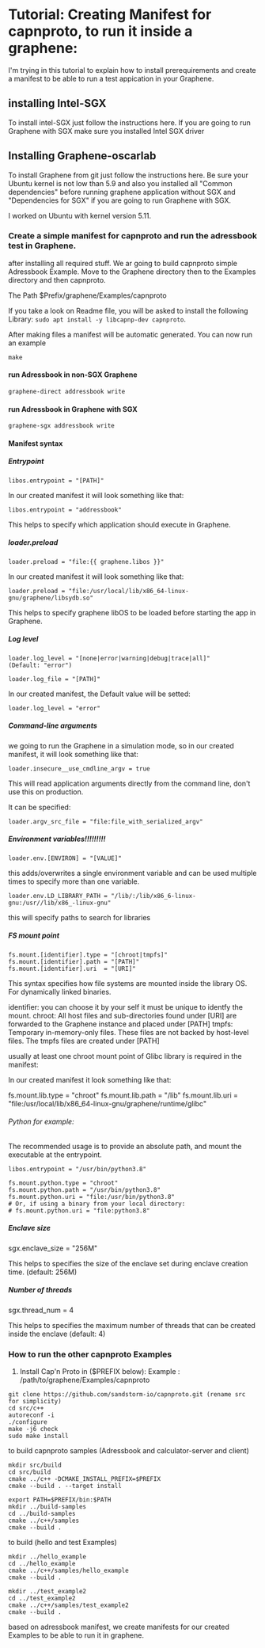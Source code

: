 # Tutorial: Creating Manifest for capnproto, to run it inside a graphene:

I'm trying in this tutorial to explain how to install prerequirements and create a manifest to be able to run a test appication in your Graphene.  

## installing Intel-SGX

To install intel-SGX just follow the instructions here.
If you are going to run Graphene with SGX make sure you installed Intel SGX driver

## Installing Graphene-oscarlab

To install Graphene from git just follow the instructions here.
Be sure your Ubuntu kernel is not low than 5.9 and also you installed all "Common dependencies" before running graphene application without SGX and "Dependencies for SGX" if you are going to run Graphene with SGX.

I worked on Ubuntu with kernel version 5.11.

### Create a simple manifest for capnproto and run the adressbook test in Graphene.

after installing all required stuff. We ar going to build capnproto simple Adressbook Example. Move to the Graphene directory then to the Examples directory and then capnproto.

The Path 
$Prefix/graphene/Examples/capnproto


If you take a look on Readme file, you will be asked to install the following Library: `sudo apt install -y libcapnp-dev capnproto`.

After making files a manifest will be automatic generated.
You can now run an example

~~~build addressbook examples and the manifest
make
~~~

#### run Adressbook in non-SGX Graphene

~~~run without SGX
graphene-direct addressbook write
~~~

#### run Adressbook in Graphene with SGX

~~~run with SGX
graphene-sgx addressbook write
~~~

#### Manifest syntax

##### Entrypoint
~~~manifest
libos.entrypoint = "[PATH]"
~~~

In our created manifest it will look something like that:

~~~manifest
libos.entrypoint = "addressbook"
~~~

This helps to specify which application should execute in Graphene.

##### loader.preload

~~~manifest
loader.preload = "file:{{ graphene.libos }}"
~~~

In our created manifest it will look something like that:

~~~manifest
loader.preload = "file:/usr/local/lib/x86_64-linux-gnu/graphene/libsydb.so"
~~~

This helps to specify graphene libOS to be loaded before starting the app in Graphene.


##### Log level

~~~manifest
loader.log_level = "[none|error|warning|debug|trace|all]"
(Default: "error")

loader.log_file = "[PATH]"
~~~

In our created manifest, the Default value will be setted:

~~~manifest
loader.log_level = "error"
~~~

##### Command-line arguments

we going to run the Graphene in a simulation mode,
so in our created manifest, it will look something like that:

~~~manifest
loader.insecure__use_cmdline_argv = true
~~~

This will read application arguments directly from the command line, don't use this on production.

It can be specified:

~~~manifest
loader.argv_src_file = "file:file_with_serialized_argv"
~~~

##### Environment variables!!!!!!!!!


~~~manifest
loader.env.[ENVIRON] = "[VALUE]"
~~~

this adds/overwrites a single environment variable and can be used multiple times to specify more than one variable.



~~~manifest
loader.env.LD_LIBRARY_PATH = "/lib/:/lib/x86_6-linux-gnu:/usr//lib/x86_-linux-gnu"
~~~
this will specify paths to search for libraries


##### FS mount point

~~~manifest
fs.mount.[identifier].type = "[chroot|tmpfs]"
fs.mount.[identifier].path = "[PATH]"
fs.mount.[identifier].uri  = "[URI]"
~~~

This syntax specifies how file systems are mounted inside the library OS. For dynamically linked binaries.

identifier: you can choose it by your self it must be unique to identfy the mount. 
chroot: All host files and sub-directories found under [URI] are forwarded to the Graphene instance and placed under [PATH]
tmpfs: Temporary in-memory-only files. These files are not backed by host-level files. The tmpfs files are created under [PATH]

usually at least one chroot mount point of Glibc library is required in the manifest:

In our created manifest it look something like that:

fs.mount.lib.type = "chroot"
fs.mount.lib.path = "/lib"
fs.mount.lib.uri = "file:/usr/local/lib/x86_64-linux-gnu/graphene/runtime/glibc"



###### Python for example:

The recommended usage is to provide an absolute path, and mount the executable at the entrypoint.

~~~manifest
libos.entrypoint = "/usr/bin/python3.8"

fs.mount.python.type = "chroot"
fs.mount.python.path = "/usr/bin/python3.8"
fs.mount.python.uri = "file:/usr/bin/python3.8"
# Or, if using a binary from your local directory:
# fs.mount.python.uri = "file:python3.8"
~~~

##### Enclave size

sgx.enclave_size = "256M"

This helps to specifies the size of the enclave set during enclave creation time. (default: 256M)


##### Number of threads

sgx.thread_num = 4

This helps to specifies the maximum number of threads that can be created inside the enclave (default: 4)

### How to run the other capnproto Examples

1. Install Cap'n Proto in ($PREFIX below):
Example : /path/to/graphene/Examples/capnproto

~~~install from git
git clone https://github.com/sandstorm-io/capnproto.git (rename src for simplicity)
cd src/c++
autoreconf -i
./configure
make -j6 check
sudo make install
~~~

to build capnproto samples (Adressbook and calculator-server and client)

~~~install from git
mkdir src/build
cd src/build
cmake ../c++ -DCMAKE_INSTALL_PREFIX=$PREFIX
cmake --build . --target install
~~~

~~~install from git
export PATH=$PREFIX/bin:$PATH
mkdir ../build-samples
cd ../build-samples
cmake ../c++/samples
cmake --build .
~~~

to build (hello and test Examples)

~~~install from git
mkdir ../hello_example
cd ../hello_example
cmake ../c++/samples/hello_example
cmake --build .
~~~

~~~install from git
mkdir ../test_example2
cd ../test_example2
cmake ../c++/samples/test_example2
cmake --build .
~~~

based on adressbook manifest, we create manifests for our created Examples to be able to run it in graphene.









